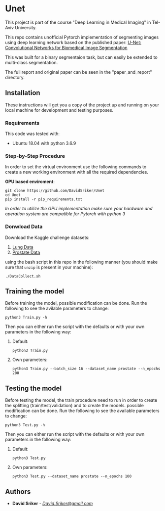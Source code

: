 # Unet

This project is part of the course "Deep Learning in Medical Imaging" in Tel-Aviv University.

This repo contains unofficial Pytorch implementation of segmenting images using deep learning network based on the published paper: [U-Net: Convolutional Networks for Biomedical
Image Segmentation](https://arxiv.org/pdf/1505.04597.pdf)

This was built for a binary segmentaion task, but can easily be extended to multi-class segmentation.

The full report and original paper can be seen in the "paper_and_report" directory.

## Installation

These instructions will get you a copy of the project up and running on your local machine for development and testing purposes.

### Requirements

This code was tested with:
* Ubuntu 18.04 with python 3.6.9

### Step-by-Step Procedure
In order to set the virtual environment use the following commands to create a new working environment with all the required dependencies.

**GPU based enviroment**:
```
git clone https://github.com/DavidSriker/Unet
cd Unet
pip install -r pip_requirements.txt
```

*In order to utilize the GPU implementation make sure your hardware and operation system are compatible for Pytorch with python 3*

### Donwload Data
Download the Kaggle challenge datasets:
1. [Lung Data](https://www.kaggle.com/nikhilpandey360/chest-xray-masks-and-labels)
2. [Prostate Data](https://www.kaggle.com/aaryapatel98/prostate)

using the bash script in this repo in the following manner (you should make sure that `unzip` is present in your machine):
```
./DataCollect.sh
```

## Training the model

Before training the model, possible modification can be done. Run the following to see the avilable parameters to change:

```
python3 Train.py -h
```

Then you can either run the script with the defaults or with your own parameters in the following way:

1. Default:
    ```
    python3 Train.py
    ```
2. Own parameters:
    ```
    python3 Train.py --batch_size 16 --dataset_name prostate --n_epochs 200
    ```

## Testing the model

Before testing the model, the train procedure need to run in order to create the splitting (train/test/validation)
and to create the models.
possible modification can be done. Run the following to see the available parameters to change:

```
python3 Test.py -h
```

Then you can either run the script with the defaults or with your own parameters in the following way:

1. Default:
    ```
    python3 Test.py
    ```
2. Own parameters:
    ```
    python3 Test.py --dataset_name prostate --n_epochs 100
    ```

## Authors
* **David Sriker** - *David.Sriker@gmail.com*
